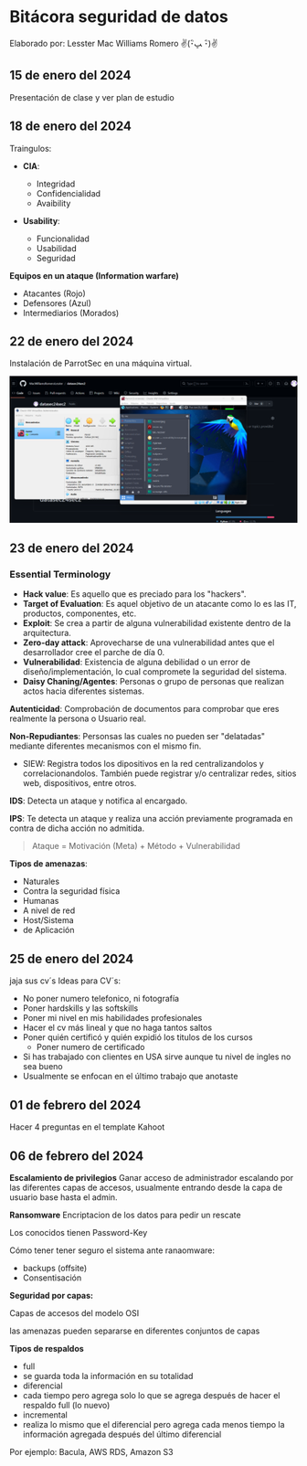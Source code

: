 # Bitácora seguridad de datos 
Elaborado por: Lesster Mac Williams Romero  ✌️(･ิﭛ‎ ･ิ)✌️

## 15 de enero del 2024
Presentación de clase y ver plan de estudio

## 18 de enero del 2024
Traingulos:
* **CIA**:
  * Integridad
  * Confidencialidad
  * Avaibility

* **Usability**:
  * Funcionalidad
  * Usabilidad
  * Seguridad
 
**Equipos en un ataque (Information warfare)**
 * Atacantes (Rojo)
 * Defensores (Azul)
 * Intermediarios (Morados)
  
## 22 de enero del 2024

Instalación de ParrotSec en una máquina virtual.

![Alt text](<Elementos para Bitacora/Parrot.png>)

## 23 de enero del 2024

### Essential Terminology
* **Hack value**: Es aquello que es preciado para los "hackers".
* **Target of Evaluation**: Es aquel objetivo de un atacante como lo es las IT, productos, componentes, etc.
* **Exploit**: Se crea a partir de alguna vulnerabilidad existente dentro de la arquitectura.
* **Zero-day attack**: Aprovecharse de una vulnerabilidad antes que el desarrollador cree el parche de día 0.
* **Vulnerabilidad**: Existencia de alguna debilidad o un error de diseño/implementación, lo cual compromete la seguridad del sistema.
* **Daisy Chaning/Agentes**: Personas o grupo de personas que realizan actos hacia diferentes sistemas.


 **Autenticidad**: Comprobación de documentos para comprobar que eres realmente la persona o Usuario real.

 **Non-Repudiantes**: Personsas las cuales no pueden ser "delatadas" mediante diferentes mecanismos con el mismo fin.

 * SIEW: Registra todos los dipositivos en la red centralizandolos y correlacionandolos. También puede registrar y/o centralizar redes, sitios web, dispositivos, entre otros.

 **IDS**: Detecta un ataque y notifica al encargado.

 **IPS**: Te detecta un ataque y realiza una acción previamente programada en contra de dicha acción no admitida.

 > Ataque = Motivación (Meta) + Método + Vulnerabilidad

 **Tipos de amenazas**:
    
* Naturales
* Contra la seguridad física
* Humanas
* A nivel de red
* Host/Sistema
* de Aplicación


## 25 de enero del 2024

jaja sus cv´s
Ideas para CV´s:
  * No poner numero telefonico, ni fotografía
  * Poner hardskills y las softskills
  * Poner mi nivel en mis habilidades profesionales
  * Hacer el cv más lineal y que no haga tantos saltos
  * Poner quién certificó y quién expidió los titulos de los cursos
    * Poner numero de certificado
  * Si has trabajado con clientes en USA sirve aunque tu nivel de ingles no sea bueno
  * Usualmente se enfocan en el último trabajo que anotaste

## 01 de febrero del 2024

Hacer 4 preguntas en el template Kahoot



## 06 de febrero del 2024

**Escalamiento de privilegios**
Ganar acceso de administrador escalando por las diferentes capas de accesos, usualmente entrando desde la capa de usuario base hasta el admin. 

**Ransomware**
Encriptacion de los datos para pedir un rescate 

Los conocidos tienen Password-Key


Cómo tener tener seguro el sistema ante ranaomware:
* backups (offsite)
* Consentisación

**Seguridad por capas:**

Capas de accesos del modelo OSI

las amenazas pueden separarse en diferentes conjuntos de capas

**Tipos de respaldos**
* full
 * se guarda toda la información en su totalidad
* diferencial
 * cada tiempo pero agrega solo lo que se agrega después de hacer el respaldo full (lo nuevo)
* incremental
 * realiza lo mismo que el diferencial pero agrega cada menos tiempo la información agregada después del último diferencial

Por ejemplo: 
Bacula, AWS RDS, Amazon S3
